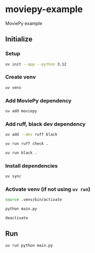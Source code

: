 # moviepy-example
MoviePy example

## Initialize

### Setup

```bash
uv init --app --python 3.12
```

### Create venv

```bash
uv venv
```

### Add MoviePy dependency

```bash
uv add moviepy
```

### Add ruff, black dev dependency

```bash
uv add --dev ruff black
```

```bash
uv run ruff check .
```

```bash
uv run black .
```

### Install dependencies

```bash
uv sync
```

### Activate venv (if not using `uv run`)

```bash
source .venv/bin/activate
```

```bash
python main.py
```

```bash
deactivate
```

## Run

```bash
uv run python main.py
```
